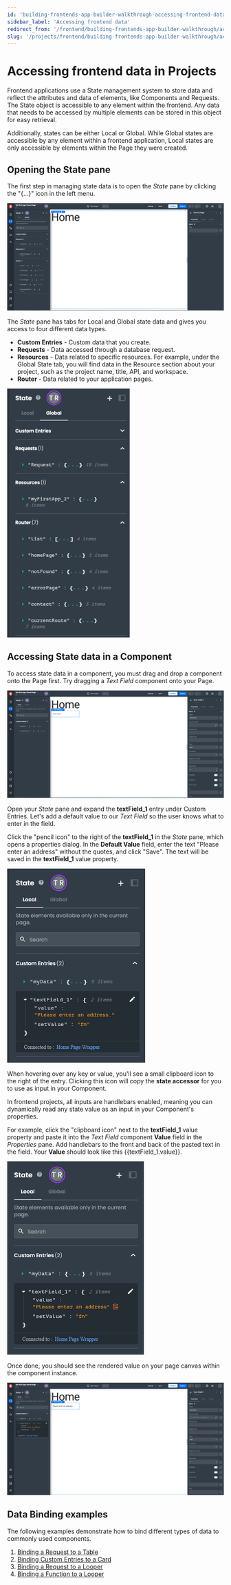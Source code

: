 ```yaml
---
id: 'building-frontends-app-builder-walkthrough-accessing-frontend-data'
sidebar_label: 'Accessing frontend data'
redirect_from: '/frontend/building-frontends-app-builder-walkthrough/accessing-frontend-data'
slug: '/projects/frontend/building-frontends-app-builder-walkthrough/accessing-frontend-data'
---
```


# Accessing frontend data in Projects

Frontend applications use a State management system to store data and reflect the attributes and data of elements, like Components and Requests. The State object is accessible to any element within the frontend. Any data that needs to be accessed by multiple elements can be stored in this object for easy retrieval.

Additionally, states can be either Local or Global. While Global states are accessible by any element within a frontend application, Local states are only accessible by elements within the Page they were created.

## Opening the State pane

The first step in managing state data is to open the *State* pane by clicking the "{...}" icon in the left menu. 

![Opening the state pane in a frontend](./_images/ab-state-1.png)

The *State* pane has tabs for Local and Global state data and gives you access to four different data types.

- **Custom Entries** - Custom data that you create.
- **Requests** - Data accessed through a database request.
- **Resources** - Data related to specific resources. For example, under the Global State tab, you will find data in the Resource section about your project, such as the project name, title, API, and workspace.
- **Router** - Data related to your application pages.

![State Pane details](./_images/ab-state-pane-detail.png)

## Accessing State data in a Component

To access state data in a component, you must drag and drop a component onto the Page first. Try dragging a *Text Field* component onto your Page.

![State Pane TextField Component](./_images/ab-state-pane-textField-component.png)

Open your *State* pane and expand the **textField_1** entry under Custom Entries. Let's add a default value to our *Text Field* so the user knows what to enter in the field. 

Click the "pencil icon" to the right of the **textField_1** in the *State* pane, which opens a properties dialog. In the **Default Value** field, enter the text "Please enter an address" without the quotes, and click "Save". The text will be saved in the **textField_1** value property.

![State Pane TextField Value](./_images/ab-state-pane-textField-value.png)

When hovering over any key or value, you'll see a small clipboard icon to the right of the entry. Clicking this icon will copy the **state accessor** for you to use as input in your Component.

In frontend projects, all inputs are handlebars enabled, meaning you can dynamically read any state value as an input in your Component's properties.

For example, click the "clipboard icon" next to the **textField_1** value property and paste it into the _Text Field_ component **Value** field in the *Properties* pane. Add handlebars to the front and back of the pasted text in the field. Your **Value** should look like this {{textField_1.value}}.


![State Pane TextField Clipboard](./_images/ab-state-pane-textField-clipboard.png)

Once done, you should see the rendered value on your page canvas within the component instance.

![State entry used as component property](./_images/ab-state-component-states.png)

## Data Binding examples

The following examples demonstrate how to bind different types of data to commonly used components.

1. [Binding a Request to a Table](/projects/frontend/data-binding-example-binding-request-to-table-component.md)
2. [Binding Custom Entries to a Card](/projects/frontend/data-binding-example-binding-custom-entries-to-card-component.md)
3. [Binding a Request to a Looper](/projects/frontend/data-binding-example-binding-request-to-looper-component.md)
5. [Binding a Function to a Looper](/projects/frontend/data-binding-example-binding-function-to-looper-component.md)
